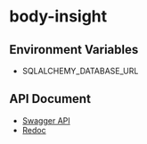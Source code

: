 # body-insight

## Environment Variables

- SQLALCHEMY_DATABASE_URL


## API Document

- [Swagger API](http://localhost/docs)
- [Redoc](http://localhost/redoc)
